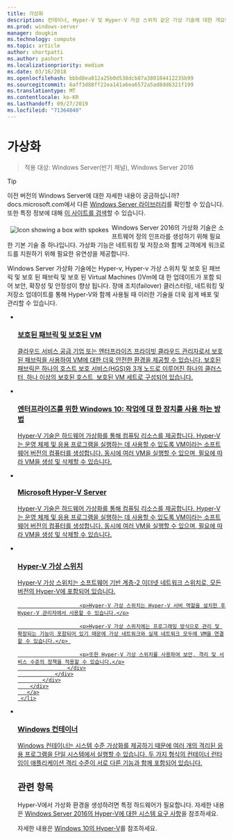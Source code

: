 ```yaml
---
title: 가상화
description: 컨테이너, Hyper-V 및 Hyper-V 가상 스위치 같은 가상 기술에 대한 개요와 버전이 Windows Server 2016 이상인 운영 체제를 위한 추가 콘텐츠 링크를 제공합니다.
ms.prod: windows-server
manager: dougkim
ms.technology: compute
ms.topic: article
author: shortpatti
ms.author: pashort
ms.localizationpriority: medium
ms.date: 03/16/2018
ms.openlocfilehash: bbbd8ea812a25b0d538dcb87a380184412235b99
ms.sourcegitcommit: 6aff3d88ff22ea141a6ea6572a5ad8dd6321f199
ms.translationtype: MT
ms.contentlocale: ko-KR
ms.lasthandoff: 09/27/2019
ms.locfileid: "71364040"
---
```

# <a name="virtualization"></a>가상화

>적용 대상: Windows Server(반기 채널), Windows Server 2016 

>[!TIP]
> 이전 버전의 Windows Server에 대한 자세한 내용이 궁금하십니까? docs.microsoft.com에서 다른 [Windows Server 라이브러리](/previous-versions/windows/)를 확인할 수 있습니다. 또한 특정 정보에 대해 [이 사이트를 검색](https://docs.microsoft.com/search/index?search=Windows+Server&dataSource=previousVersions)할 수 있습니다.

<img src="../media/landing-icons/virtualization.png" style='float:left; padding:.5em;' alt="Icon showing a box with spokes"> Windows Server 2016의 가상화 기술은 소프트웨어 정의 인프라를 생성하기 위해 필요한 기본 기술 중 하나입니다. 가상화 기능은 네트워킹 및 저장소와 함께 고객에게 워크로드를 지원하기 위해 필요한 유연성을 제공합니다.

Windows Server 가상화 기술에는 Hyper-v, Hyper-v 가상 스위치 및 보호 된 패브릭 및 보호 된 패브릭 및 보호 된 Virtual Machines \(\)Vm에 대 한 업데이트가 포함 되어 보안, 확장성 및 안정성이 향상 됩니다. 장애 조치(failover) 클러스터링, 네트워킹 및 저장소 업데이트를 통해 Hyper-V와 함께 사용될 때 이러한 기술을 더욱 쉽게 배포 및 관리할 수 있습니다. 


<ul class="cardsI panelContent">
<li>
        <a href="../security/guarded-fabric-shielded-vm/guarded-fabric-and-shielded-vms-top-node.md">
          <div class="cardSize">
            <div class="cardPadding">
                <div class="card">
                    <div class="cardImageOuter">
                        <div class="cardImage">
                            <img src="../media/i-access.svg" alt="" />
                        </div>
                    </div>
                    <div class="cardText">
                        <h3>보호된 패브릭 및 보호된 VM</h3>
                        <p>클라우드 서비스 공급 기업 또는 엔터프라이즈 프라이빗 클라우드 관리자로서 보호된 패브릭을 사용하여 VM에 대한 더욱 안전한 환경을 제공할 수 있습니다. 보호된 패브릭은 하나의 호스트 보호 서비스(HGS)와 3개 노드로 이루어진 하나의 클러스터, 하나 이상의 보호된 호스트, 보호된 VM 세트로 구성되어 있습니다.</p>
                    </div>
                </div>
            </div>
        </div>
       </a>
    </li>
<li>
        <a href="/hyper-v/Hyper-V-on-Windows-Server.md">
          <div class="cardSize">
            <div class="cardPadding">
                <div class="card">
                    <div class="cardImageOuter">
                        <div class="cardImage">
                            <img src="../media/i-access.svg" alt="" />
                        </div>
                    </div>
                    <div class="cardText">
                        <h3>엔터프라이즈를 위한 Windows 10: 작업에 대 한 장치를 사용 하는 방법</h3>
                        <p>Hyper-V 기술은 하드웨어 가상화를 통해 컴퓨팅 리소스를 제공합니다. Hyper-V는 운영 체제 및 응용 프로그램을 실행하는 데 사용할 수 있도록 VM이라는 소프트웨어 버전의 컴퓨터를 생성합니다. 동시에 여러 VM을 실행할 수 있으며, 필요에 따라 VM을 생성 및 삭제할 수 있습니다. </p>
                    </div>
                </div>
            </div>
        </div>
       </a>
     </li>

<li>
        <a href="https://docs.microsoft.com/windows-server/virtualization/hyper-v/hyper-v-server-2016">
          <div class="cardSize">
            <div class="cardPadding">
                <div class="card">
                    <div class="cardImageOuter">
                        <div class="cardImage">
                            <img src="../media/i-access.svg" alt="" />
                        </div>
                    </div>
                    <div class="cardText">
                        <h3>Microsoft Hyper-V Server</h3>
                        <p>Hyper-V 기술은 하드웨어 가상화를 통해 컴퓨팅 리소스를 제공합니다. Hyper-V는 운영 체제 및 응용 프로그램을 실행하는 데 사용할 수 있도록 VM이라는 소프트웨어 버전의 컴퓨터를 생성합니다. 동시에 여러 VM을 실행할 수 있으며, 필요에 따라 VM을 생성 및 삭제할 수 있습니다. </p>
                    </div>
                </div>
            </div>
        </div>
       </a>
     </li>


<li>
        <a href="hyper-v-virtual-switch/Hyper-V-Virtual-Switch.md">
          <div class="cardSize">
            <div class="cardPadding">
                <div class="card">
                    <div class="cardImageOuter">
                        <div class="cardImage">
                            <img src="../media/i-access.svg" alt="" />
                        </div>
                    </div>
                    <div class="cardText">
                        <h3>Hyper-V 가상 스위치</h3>
                        <p>Hyper-V 가상 스위치는 소프트웨어 기반 계층-2 이더넷 네트워크 스위치로, 모든 버전의 Hyper-V에 포함되어 있습니다.</p>

                        <p>Hyper-V 가상 스위치는 Hyper-V 서버 역할을 설치한 후 Hyper-V 관리자에서 사용할 수 있습니다.</p>

                        <p>Hyper-V 가상 스위치에는 프로그래밍 방식으로 관리 및 확장되는 기능이 포함되어 있기 때문에 가상 네트워크와 실제 네트워크 모두에 VM을 연결할 수 있습니다.</p> 

                        <p>또한 Hyper-V 가상 스위치를 사용하여 보안, 격리 및 서비스 수준의 정책을 적용할 수 있습니다.</p>
                    </div>
                </div>
            </div>
        </div>
       </a>
     </li>


<li>
       <a href="https://docs.microsoft.com/virtualization/windowscontainers">
          <div class="cardSize">
            <div class="cardPadding">
                <div class="card">
                    <div class="cardImageOuter">
                        <div class="cardImage">
                            <img src="../media/i-access.svg" alt="" />
                        </div>
                    </div>
                    <div class="cardText">
                        <h3>Windows 컨테이너</h3>
                        <p>Windows 컨테이너는 시스템 수준 가상화를 제공하기 때문에 여러 개의 격리된 응용 프로그램을 단일 시스템에서 실행할 수 있습니다. 두 가지 형식의 컨테이너 런타임이 애플리케이션 격리 수준이 서로 다른 기능과 함께 포함되어 있습니다.</p>
                    </div>
                </div>
            </div>
        </div>
       </a>
     </li>




## <a name="related"></a>관련 항목

Hyper-V에서 가상화 환경을 생성하려면 특정 하드웨어가 필요합니다. 자세한 내용은 [Windows Server 2016의 Hyper-V에 대한 시스템 요구 사항](./hyper-v/system-requirements-for-hyper-v-on-windows.md)을 참조하세요. 

자세한 내용은 [Windows 10의 Hyper-V](https://docs.microsoft.com/virtualization/hyper-v-on-windows)를 참조하세요.

